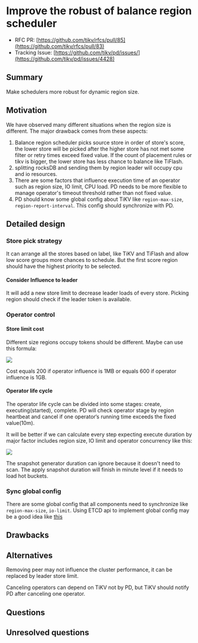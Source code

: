 # Improve the robust of balance region scheduler

- RFC PR: [https://github.com/tikv/rfcs/pull/85](https://github.com/tikv/rfcs/pull/83)
- Tracking Issue: [https://github.com/tikv/pd/issues/](https://github.com/tikv/pd/issues/4428)

## Summary

Make schedulers more robust for dynamic region size.

## Motivation

We have observed many different situations when the region size is different. The major drawback comes from these aspects:

1. Balance region scheduler picks source store in order of store's score, the lower store will be picked after the higher store has not met some filter or retry times exceed fixed value. If the count of placement rules or tikv is bigger, the lower store has less chance to balance like TiFlash.
2. splitting rocksDB and sending them by region leader will occupy cpu and io resources.
3. There are some factors that influence execution time of an operator such as region size, IO limit, CPU load. PD needs to be more flexible to manage operator's timeout threshold rather than not fixed value.
4. PD should know some global config about TiKV like `region-max-size`, `region-report-interval`. This config should synchronize with PD.

## Detailed design

### Store pick strategy

It can arrange all the stores based on label, like TiKV and TiFlash and allow low score groups more chances to schedule. But the first score region should have the highest priority to be selected.

#### Consider Influence to leader

It will add a new store limit to decrease leader loads of every store. Picking region should check if the leader token is available.

### Operator control

#### Store limit cost

Different size regions occupy tokens should be different. Maybe can use this formula:

![](https://latex.codecogs.com/gif.image?\dpi{200}&space;\bg_white&space;Influence=\sum_{i=0}^{j}step_{i}.Influence&space;\newline&space;Cost&space;=&space;200*ln{\frac{region_{size}}{100KiB}})

Cost equals 200 if operator influence is 1MB or equals 600 if operator influence is 1GB.

#### Operator life cycle

The operator life cycle can be divided into some stages: create, executing(started), complete. PD will check operator stage by region heartbeat and cancel if one operator‘s running time exceeds the fixed value(10m).

It will be better if we can calculate every step expecting execute duration by major factor includes region size, IO limit and operator concurrency like this:

![](https://latex.codecogs.com/gif.image?\dpi{200}&space;\bg_white&space;V=\frac{io_limit}{sending_{count}+receiving_{count}}=\frac{100Mb/s}{3+3}=16.7Mb/s\newline&space;T_{transfer}=\frac{10Gb}{16.7Mb/s}=598s\newline&space;T_{total}=T_{generator}+T_{transfer}+T_{apply})

The snapshot generator duration can ignore because it doesn't need to scan. The apply snapshot duration will finish in minute level if it needs to load hot buckets.

### Sync global config

There are some global config that all components need to synchronize like `region-max-size`, `io-limit`. Using ETCD api to implement global config may be a good idea like [this](<[https://github.com/pingcap/tidb/pull/31010/files](https://github.com/pingcap/tidb/pull/31010/files)>)

## Drawbacks

## Alternatives

Removing peer may not influence the cluster performance, it can be replaced by leader store limit.

Canceling operators can depend on TiKV not by PD, but TiKV should notify PD after canceling one operator.

## Questions

## Unresolved questions
